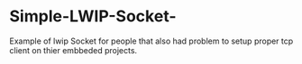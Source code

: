 # Simple-LWIP-Socket-
Example of lwip Socket for people that also had problem to setup proper tcp client on thier embbeded projects.
